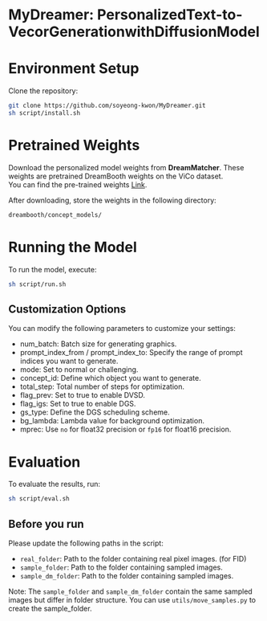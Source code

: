 # MyDreamer: PersonalizedText-to-VecorGenerationwithDiffusionModel

# Environment Setup

Clone the repository:
   ```bash
   git clone https://github.com/soyeong-kwon/MyDreamer.git
   sh script/install.sh
   ```

# Pretrained Weights

Download the personalized model weights from **DreamMatcher**. These weights are pretrained DreamBooth weights on the ViCo dataset.  
You can find the pre-trained weights [Link](https://github.com/cvlab-kaist/DreamMatcher).  

After downloading, store the weights in the following directory:
```bash
dreambooth/concept_models/
```

# Running the Model
To run the model, execute:

```bash
sh script/run.sh
```

## Customization Options
You can modify the following parameters to customize your settings:

* num_batch: Batch size for generating graphics.
* prompt_index_from / prompt_index_to: Specify the range of prompt indices you want to generate.
* mode: Set to normal or challenging.
* concept_id: Define which object you want to generate.
* total_step: Total number of steps for optimization.
* flag_prev: Set to true to enable DVSD.
* flag_igs: Set to true to enable DGS.
* gs_type: Define the DGS scheduling scheme.
* bg_lambda: Lambda value for background optimization.
* mprec: Use `no` for float32 precision or `fp16` for float16 precision.

# Evaluation
To evaluate the results, run:

```bash
sh script/eval.sh
```

## Before you run
Please update the following paths in the script:

* `real_folder`: Path to the folder containing real pixel images. (for FID)
* `sample_folder`: Path to the folder containing sampled images. 
* `sample_dm_folder`: Path to the folder containing sampled images. 

Note: The `sample_folder` and `sample_dm_folder` contain the same sampled images but differ in folder structure. You can use `utils/move_samples.py` to create the sample_folder.